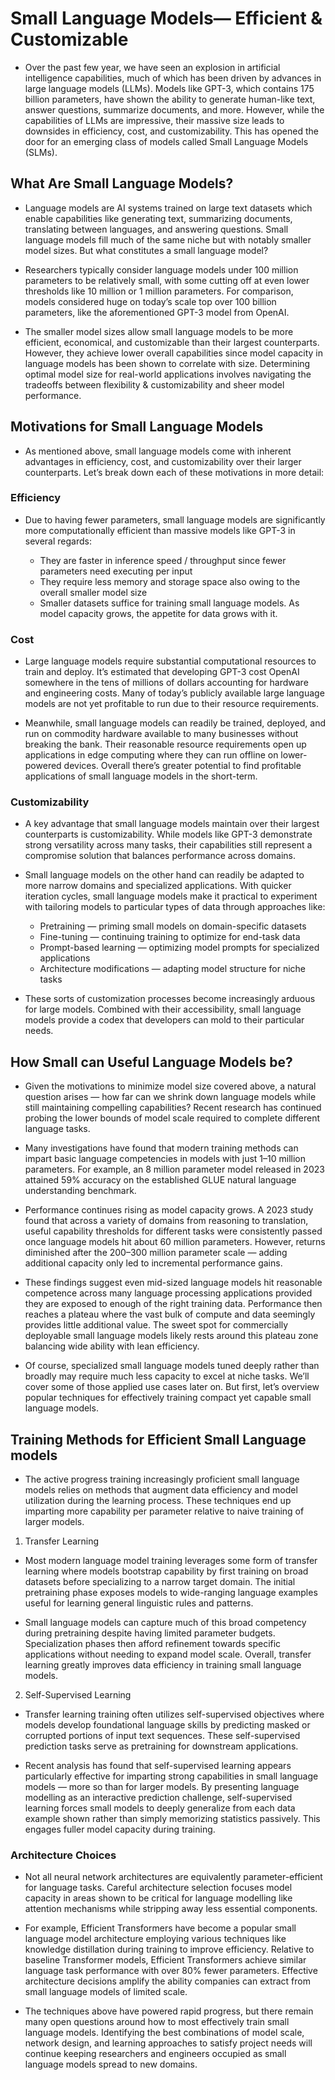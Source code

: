 # Small Language Models— Efficient & Customizable

- Over the past few year, we have seen an explosion in artificial intelligence capabilities, much of which has been driven by advances in large language models (LLMs). Models like GPT-3, which contains 175 billion parameters, have shown the ability to generate human-like text, answer questions, summarize documents, and more. However, while the capabilities of LLMs are impressive, their massive size leads to downsides in efficiency, cost, and customizability. This has opened the door for an emerging class of models called Small Language Models (SLMs).

## What Are Small Language Models?

- Language models are AI systems trained on large text datasets which enable capabilities like generating text, summarizing documents, translating between languages, and answering questions. Small language models fill much of the same niche but with notably smaller model sizes. But what constitutes a small language model?

- Researchers typically consider language models under 100 million parameters to be relatively small, with some cutting off at even lower thresholds like 10 million or 1 million parameters. For comparison, models considered huge on today’s scale top over 100 billion parameters, like the aforementioned GPT-3 model from OpenAI.

- The smaller model sizes allow small language models to be more efficient, economical, and customizable than their largest counterparts. However, they achieve lower overall capabilities since model capacity in language models has been shown to correlate with size. Determining optimal model size for real-world applications involves navigating the tradeoffs between flexibility & customizability and sheer model performance.

## Motivations for Small Language Models

- As mentioned above, small language models come with inherent advantages in efficiency, cost, and customizability over their larger counterparts. Let’s break down each of these motivations in more detail:

### Efficiency

- Due to having fewer parameters, small language models are significantly more computationally efficient than massive models like GPT-3 in several regards:

    - They are faster in inference speed / throughput since fewer parameters need executing per input
    - They require less memory and storage space also owing to the overall smaller model size
    - Smaller datasets suffice for training small language models. As model capacity grows, the appetite for data grows with it.

### Cost

- Large language models require substantial computational resources to train and deploy. It’s estimated that developing GPT-3 cost OpenAI somewhere in the tens of millions of dollars accounting for hardware and engineering costs. Many of today’s publicly available large language models are not yet profitable to run due to their resource requirements.

- Meanwhile, small language models can readily be trained, deployed, and run on commodity hardware available to many businesses without breaking the bank. Their reasonable resource requirements open up applications in edge computing where they can run offline on lower-powered devices. Overall there’s greater potential to find profitable applications of small language models in the short-term.

### Customizability

- A key advantage that small language models maintain over their largest counterparts is customizability. While models like GPT-3 demonstrate strong versatility across many tasks, their capabilities still represent a compromise solution that balances performance across domains.

- Small language models on the other hand can readily be adapted to more narrow domains and specialized applications. With quicker iteration cycles, small language models make it practical to experiment with tailoring models to particular types of data through approaches like:

    - Pretraining — priming small models on domain-specific datasets
    - Fine-tuning — continuing training to optimize for end-task data
    - Prompt-based learning — optimizing model prompts for specialized applications
    - Architecture modifications — adapting model structure for niche tasks

- These sorts of customization processes become increasingly arduous for large models. Combined with their accessibility, small language models provide a codex that developers can mold to their particular needs.

## How Small can Useful Language Models be?

- Given the motivations to minimize model size covered above, a natural question arises — how far can we shrink down language models while still maintaining compelling capabilities? Recent research has continued probing the lower bounds of model scale required to complete different language tasks.

- Many investigations have found that modern training methods can impart basic language competencies in models with just 1–10 million parameters. For example, an 8 million parameter model released in 2023 attained 59% accuracy on the established GLUE natural language understanding benchmark.

- Performance continues rising as model capacity grows. A 2023 study found that across a variety of domains from reasoning to translation, useful capability thresholds for different tasks were consistently passed once language models hit about 60 million parameters. However, returns diminished after the 200–300 million parameter scale — adding additional capacity only led to incremental performance gains.

- These findings suggest even mid-sized language models hit reasonable competence across many language processing applications provided they are exposed to enough of the right training data. Performance then reaches a plateau where the vast bulk of compute and data seemingly provides little additional value. The sweet spot for commercially deployable small language models likely rests around this plateau zone balancing wide ability with lean efficiency.

- Of course, specialized small language models tuned deeply rather than broadly may require much less capacity to excel at niche tasks. We’ll cover some of those applied use cases later on. But first, let’s overview popular techniques for effectively training compact yet capable small language models.

## Training Methods for Efficient Small Language models

- The active progress training increasingly proficient small language models relies on methods that augment data efficiency and model utilization during the learning process. These techniques end up imparting more capability per parameter relative to naive training of larger models.

1. Transfer Learning

- Most modern language model training leverages some form of transfer learning where models bootstrap capability by first training on broad datasets before specializing to a narrow target domain. The initial pretraining phase exposes models to wide-ranging language examples useful for learning general linguistic rules and patterns.

- Small language models can capture much of this broad competency during pretraining despite having limited parameter budgets. Specialization phases then afford refinement towards specific applications without needing to expand model scale. Overall, transfer learning greatly improves data efficiency in training small language models.

2. Self-Supervised Learning

- Transfer learning training often utilizes self-supervised objectives where models develop foundational language skills by predicting masked or corrupted portions of input text sequences. These self-supervised prediction tasks serve as pretraining for downstream applications.

- Recent analysis has found that self-supervised learning appears particularly effective for imparting strong capabilities in small language models — more so than for larger models. By presenting language modelling as an interactive prediction challenge, self-supervised learning forces small models to deeply generalize from each data example shown rather than simply memorizing statistics passively. This engages fuller model capacity during training.

### Architecture Choices

- Not all neural network architectures are equivalently parameter-efficient for language tasks. Careful architecture selection focuses model capacity in areas shown to be critical for language modelling like attention mechanisms while stripping away less essential components.

- For example, Efficient Transformers have become a popular small language model architecture employing various techniques like knowledge distillation during training to improve efficiency. Relative to baseline Transformer models, Efficient Transformers achieve similar language task performance with over 80% fewer parameters. Effective architecture decisions amplify the ability companies can extract from small language models of limited scale.

- The techniques above have powered rapid progress, but there remain many open questions around how to most effectively train small language models. Identifying the best combinations of model scale, network design, and learning approaches to satisfy project needs will continue keeping researchers and engineers occupied as small language models spread to new domains.